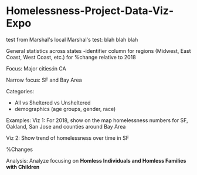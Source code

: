 # Homelessness-Project-Data-Viz-Expo

test from Marshal's local
Marshal's test: blah blah blah 

General statistics across states
-identifier column for regions (Midwest, East Coast, West Coast, etc.) for %change relative to 2018

Focus: Major cities:in CA

Narrow focus: SF and Bay Area

Categories:

- All vs Sheltered vs Unsheltered
- demographics (age groups, gender, race)

Examples:
Viz 1: For 2018, show on the map homelessness numbers for SF, Oakland, San Jose and counties around Bay Area

Viz 2: Show trend of homelessness over time in SF

%Changes

Analysis:
Analyze focusing on <b>Homless Individuals and Homless Families with Children</b>